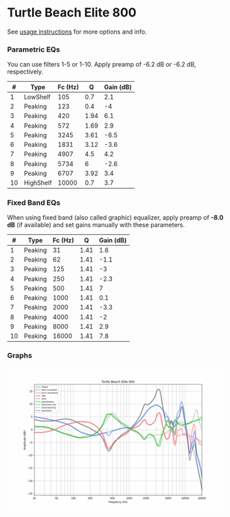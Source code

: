 # Turtle Beach Elite 800
See [usage instructions](https://github.com/jaakkopasanen/AutoEq#usage) for more options and info.

### Parametric EQs
You can use filters 1-5 or 1-10. Apply preamp of -6.2 dB or -6.2 dB, respectively.

|   # | Type      |   Fc (Hz) |    Q |   Gain (dB) |
|-----|-----------|-----------|------|-------------|
|   1 | LowShelf  |       105 | 0.7  |         2.1 |
|   2 | Peaking   |       123 | 0.4  |        -4   |
|   3 | Peaking   |       420 | 1.94 |         6.1 |
|   4 | Peaking   |       572 | 1.69 |         2.9 |
|   5 | Peaking   |      3245 | 3.61 |        -6.5 |
|   6 | Peaking   |      1831 | 3.12 |        -3.6 |
|   7 | Peaking   |      4907 | 4.5  |         4.2 |
|   8 | Peaking   |      5734 | 6    |        -2.6 |
|   9 | Peaking   |      6707 | 3.92 |         3.4 |
|  10 | HighShelf |     10000 | 0.7  |         3.7 |

### Fixed Band EQs
When using fixed band (also called graphic) equalizer, apply preamp of **-8.0 dB** (if available) and set gains manually with these parameters.

|   # | Type    |   Fc (Hz) |    Q |   Gain (dB) |
|-----|---------|-----------|------|-------------|
|   1 | Peaking |        31 | 1.41 |         1.6 |
|   2 | Peaking |        62 | 1.41 |        -1.1 |
|   3 | Peaking |       125 | 1.41 |        -3   |
|   4 | Peaking |       250 | 1.41 |        -2.3 |
|   5 | Peaking |       500 | 1.41 |         7   |
|   6 | Peaking |      1000 | 1.41 |         0.1 |
|   7 | Peaking |      2000 | 1.41 |        -3.3 |
|   8 | Peaking |      4000 | 1.41 |        -2   |
|   9 | Peaking |      8000 | 1.41 |         2.9 |
|  10 | Peaking |     16000 | 1.41 |         7.8 |

### Graphs
![](./Turtle%20Beach%20Elite%20800.png)
